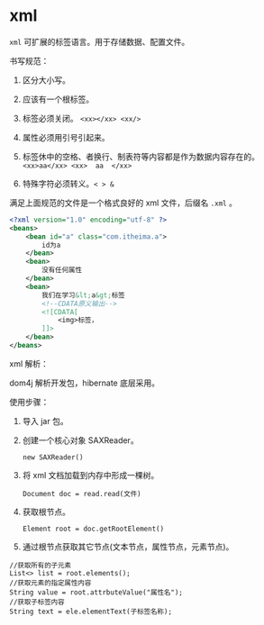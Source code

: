 # xml

`xml` 可扩展的标签语言。用于存储数据、配置文件。

书写规范：

1. 区分大小写。

2. 应该有一个根标签。

3. 标签必须关闭。 `<xx></xx> <xx/>`

4. 属性必须用引号引起来。
    <xx value="tt"></xx>

5. 标签休中的空格、者换行、制表符等内容都是作为数据内容存在的。`<xx>aa</xx> <xx>  aa  </xx>`

6. 特殊字符必须转义。`< > &`

满足上面规范的文件是一个格式良好的 xml 文件，后缀名 `.xml` 。

```xml
<?xml version="1.0" encoding="utf-8" ?>
<beans>
    <bean id="a" class="com.itheima.a">
        id为a
    </bean>
    <bean>
        没有任何属性
    </bean>
    <bean>
        我们在学习&lt;a&gt;标签
        <!--CDATA原义输出-->
        <![CDATA[
            <img>标签，
        ]]>
    </bean>
</beans>
```

xml 解析：

dom4j 解析开发包，hibernate 底层采用。

使用步骤：

1. 导入 jar 包。

2. 创建一个核心对象 SAXReader。

    `new SAXReader()`

3. 将 xml 文档加载到内存中形成一棵树。

    `Document doc = read.read(文件)`

4. 获取根节点。

    `Element root = doc.getRootElement()`

5. 通过根节点获取其它节点(文本节点，属性节点，元素节点)。

```
//获取所有的子元素
List<> list = root.elements();
//获取元素的指定属性内容
String value = root.attrbuteValue("属性名");
//获取子标签内容
String text = ele.elementText(子标签名称);
```

